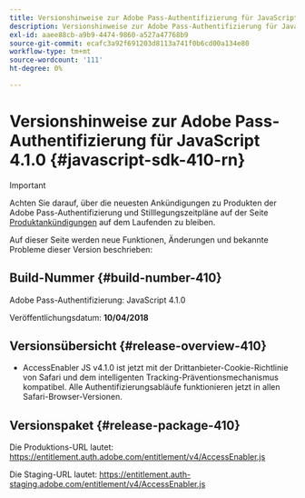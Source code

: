 ```yaml
---
title: Versionshinweise zur Adobe Pass-Authentifizierung für JavaScript 4.1.0
description: Versionshinweise zur Adobe Pass-Authentifizierung für JavaScript 4.1.0
exl-id: aaee88cb-a9b9-4474-9860-a527a47768b9
source-git-commit: ecafc3a92f691203d8113a741f0b6cd00a134e80
workflow-type: tm+mt
source-wordcount: '111'
ht-degree: 0%

---
```


# Versionshinweise zur Adobe Pass-Authentifizierung für JavaScript 4.1.0 {#javascript-sdk-410-rn}

>[!IMPORTANT]
>
> Achten Sie darauf, über die neuesten Ankündigungen zu Produkten der Adobe Pass-Authentifizierung und Stilllegungszeitpläne auf der Seite [Produktankündigungen](/help/authentication/product-announcements.md) auf dem Laufenden zu bleiben.

Auf dieser Seite werden neue Funktionen, Änderungen und bekannte Probleme dieser Version beschrieben:

## Build-Nummer {#build-number-410}

Adobe Pass-Authentifizierung: JavaScript 4.1.0

Veröffentlichungsdatum: **10/04/2018**

## Versionsübersicht {#release-overview-410}

* AccessEnabler JS v4.1.0 ist jetzt mit der Drittanbieter-Cookie-Richtlinie von Safari und dem intelligenten Tracking-Präventionsmechanismus kompatibel. Alle Authentifizierungsabläufe funktionieren jetzt in allen Safari-Browser-Versionen.

## Versionspaket {#release-package-410}

Die Produktions-URL lautet: https://entitlement.auth.adobe.com/entitlement/v4/AccessEnabler.js

Die Staging-URL lautet: https://entitlement.auth-staging.adobe.com/entitlement/v4/AccessEnabler.js
